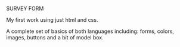 SURVEY FORM

My first work using just html and css.

A complete set of basics of both languages including: forms, colors, images, buttons and a bit of model box.
